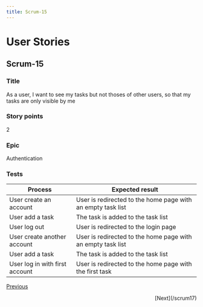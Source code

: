 ```yaml
---
title: Scrum-15
---
```


# User Stories

## Scrum-15

### Title

As a user, I want to see my tasks but not thoses of other users, so that my tasks are only visible by me

### Story points

2

### Epic

Authentication

### Tests

| Process                        | Expected result                                             |
| ------------------------------ | ----------------------------------------------------------- |
| User create an account         | User is redirected to the home page with an empty task list |
| User add a task                | The task is added to the task list                          |
| User log out                   | User is redirected to the login page                        |
| User create another account    | User is redirected to the home page with an empty task list |
| User add a task                | The task is added to the task list                          |
| User log in with first account | User is redirected to the home page with the first task     |

[Previous](/scrum14)

<p align="right">
    [Next](/scrum17)
</p>